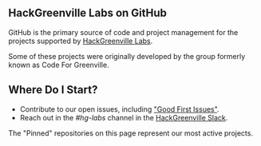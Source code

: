 ## HackGreenville Labs on GitHub
GitHub is the primary source of code and project management for the projects supported by [HackGreenville Labs](https://hackgreenville.com/labs).

Some of these projects were originally developed by the group formerly known as Code For Greenville.

## Where Do I Start?
* Contribute to our open issues, including ["Good First Issues"](https://github.com/orgs/hackgvl/projects/2).
* Reach out in the _#hg-labs_ channel in the [HackGreenville Slack](https://hackgreenville.com/join-slack).

The "Pinned" repositories on this page represent our most active projects.

